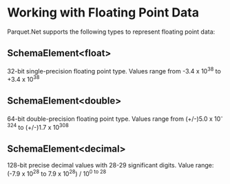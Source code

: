 # Working with Floating Point Data

Parquet.Net supports the following types to represent floating point data:

## SchemaElement\<float\>

32-bit single-precision floating point type. Values range from -3.4 x 10<sup>38</sup> to +3.4 x 10<sup>38</sup>

## SchemaElement\<double\>

64-bit double-precision floating point type. Values range from (+/-)5.0 x 10<sup>-324</sup> to (+/-)1.7 x 10<sup>308</sup>

## SchemaElement\<decimal\>

128-bit precise decimal values with 28-29 significant digits. Value range: (-7.9 x 10<sup>28</sup> to 7.9 x 10<sup>28</sup>) / 10<sup>0 to 28</sup>

